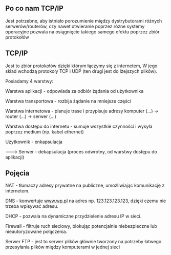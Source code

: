 ## Po co nam TCP/IP

Jest potrzebne, aby istniało porozumienie między dystrybutorami różnych serwerów/routerów, czy nawet otwieranie poprzez różne systemy operacyjne pozwala na osiągnięcie takiego samego efektu poprzez zbiór protokołów

## TCP/IP
Jest to zbiór protokołów dzięki którym łączymy się z internetem, W jego skład wchodzą protokoły TCP i UDP (ten drugi jest do lżejszych plików).

Posiadamy 4 warstwy:

Warstwa aplikacji - odpowiada za odbiór żądania od użytkownika

Warstwa transportowa - rozbija żądanie na mniejsze części

Warstwa internetowa - planuje trase i przypisuje adresy komputer (...) -> router (...) -> serwer (...)

Warstwa dostępu do internetu - sumuje wszystkie czynności i wysyła poprzez medium (np. kabel ethernet)


Użytkownik - enkapsulacja

---> Serwer - dekapsulacja (proces odwrotny, od warstwy dostępu do aplikacji)

## Pojęcia

NAT - tłumaczy adresy prywatne na publiczne, umożliwiając komunikację z internetem.

DNS - konwertuje www.wp.pl na adres np. 123.123.123.123, dzięki czemu nie trzeba wpisywać adresu.

DHCP - pozwala na dynamiczne przydzielenie adresu IP w sieci.

Firewall - filtruje ruch sieciowy, blokując potencjalnie niebezpieczne lub nieautoryzowane połączenia.


Serwer FTP - jest to serwer plików głównie tworzony na potrzeby łatwego przesyłania plików między komputerami w jednej sieci
